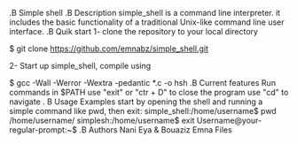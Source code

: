 .B Simple shell
.B Description
simple_shell is a command line interpreter. it includes the basic functionality of a traditional Unix-like command line user interface.
.B Quik start
1- clone the repository to your local directory

$ git clone https://github.com/emnabz/simple_shell.git

2- Start up simple_shell, compile using

$ gcc -Wall -Werror -Wextra -pedantic *.c -o hsh
.B Current features
Run commands in $PATH
use "exit" or "ctr + D" to close the program
use "cd" to navigate
. B Usage Examples
start by opening the shell and running a simple command like pwd, then exit:
simple_shell:/home/username$ pwd
/home/username/
simplesh:/home/username$ exit
Username@your-regular-prompt:~$
.B Authors
Nani Eya & Bouaziz Emna
Files
